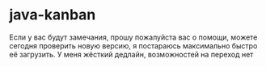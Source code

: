 # java-kanban
Если у вас будут замечания, прошу пожалуйста вас о помощи, можете сегодня проверить новую версию, я постараюсь максимально быстро её загрузить. У меня жёсткий дедлайн, возможностей на переход нет 
